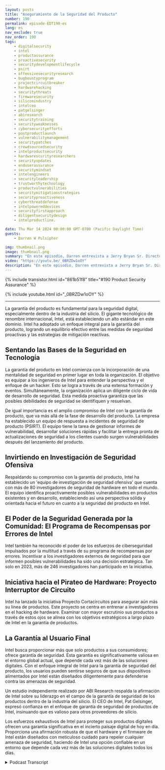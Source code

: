 ```yaml
---
layout: posts
title: "Aseguramiento de la Seguridad del Producto"
number: 190
permalink: episode-EDT190-es
lang: es
nav_exclude: true
nav_order: 190
tags:
    - digitalsecurity
    - intel
    - productassurance
    - proactivesecurity
    - securitydevelopmentlifecycle
    - psirt
    - offensivesecurityresearch
    - bugbountyprogram
    - projectcircuitbreaker
    - hardwarehacking
    - securitythreats
    - firmwaresecurity
    - siliconindustry
    - intelceo
    - patgelsinger
    - abiresearch
    - securitytraining
    - securityweaknesses
    - cybersecurityefforts
    - postproductlaunch
    - vulnerabilitymanagement
    - securitypatches
    - crowdsourcedsecurity
    - intelproductsecurity
    - hardwarescurityresearchers
    - securityupdates
    - enduserassurance
    - securitymindset
    - intelengineers
    - securityleadership
    - trustworthytechnology
    - productvulnerabilities
    - securitymitigationstrategies
    - securityproactiveness
    - cyberthreatdefense
    - intelpowereddevices
    - securityfirstapproach
    - diligentsecuritydesign
    - intelproductline.

date: Thu Mar 14 2024 00:00:00 GMT-0700 (Pacific Daylight Time)
guests:
    - Darren W Pulsipher

img: thumbnail.png
image: thumbnail.png
summary: "En este episodio, Darren entrevista a Jerry Bryan Sr. Director de Aseguramiento de Productos en Intel y compañero podcaster de Chips and Salsa. Descubren los aspectos de Cero Confianza del aseguramiento de productos para un fabricante de silicio."
video: "https://youtu.be/_0BRZDw1oOY"
description: "En este episodio, Darren entrevista a Jerry Bryan Sr. Director de Aseguramiento de Productos en Intel y compañero podcaster de Chips and Salsa. Descubren los aspectos de Cero Confianza del aseguramiento de productos para un fabricante de silicio."
---
```


<div>
{% include transistor.html id="861b51f8" title="#190 Product Security Assurance" %}

{% include youtube.html id="_0BRZDw1oOY" %}
</div>

---

La garantía del producto es fundamental para la seguridad digital, especialmente dentro de la industria del silicio. El gigante tecnológico de renombre internacional, Intel, está estableciendo un alto estándar en este dominio. Intel ha adoptado un enfoque integral para la garantía del producto, logrando un equilibrio efectivo entre las medidas de seguridad proactivas y las estrategias de mitigación reactivas.

## Sentando las Bases de la Seguridad en Tecnología

La garantía del producto en Intel comienza con la incorporación de una mentalidad de seguridad en primer lugar en toda la organización. El objetivo es equipar a los ingenieros de Intel para entender la perspectiva y el enfoque de un hacker. Esto se logra a través de una extensa formación y eventos. Simultáneamente, la organización aplica un diligente ciclo de vida de desarrollo de seguridad. Esta medida proactiva garantiza que las posibles debilidades de seguridad se identifiquen y resuelvan.

De igual importancia es el amplio compromiso de Intel con la garantía de producto, que va más allá de la fase de desarrollo del producto. La empresa ha establecido un equipo de respuesta a incidentes de seguridad de producto (PSIRT). El equipo tiene la tarea de gestionar informes de vulnerabilidad, desarrollar soluciones rápidas y facilitar la entrega pronta de actualizaciones de seguridad a los clientes cuando surgen vulnerabilidades después del lanzamiento del producto.

## Invirtiendo en Investigación de Seguridad Ofensiva

Respaldando su compromiso con la garantía del producto, Intel ha establecido un 'equipo de investigación de seguridad ofensiva' que cuenta con más de 80 investigadores de seguridad de hardware en todo el mundo. El equipo identifica proactivamente posibles vulnerabilidades en productos existentes y en desarrollo, estableciendo así una perspectiva sólida y orientada hacia el futuro en cuanto a la seguridad del producto en Intel.

## El Poder de la Seguridad Generada por la Comunidad: El Programa de Recompensas por Errores de Intel

Intel también ha reconocido el poder de los esfuerzos de ciberseguridad impulsados ​​por la multitud a través de su programa de recompensas por errores. Incentivar a los investigadores externos de seguridad para que informen posibles vulnerabilidades ha sido una decisión estratégica. Tan solo en 2023, más de 246 investigadores han participado en la iniciativa.

## Iniciativa hacia el Pirateo de Hardware: Proyecto Interruptor de Circuito

Intel ha lanzado la iniciativa Proyecto Cortacircuitos para asegurar aún más su línea de productos. Este proyecto se centra en entrenar a investigadores en el hacking de hardware. Examinar con mayor escrutinio sus productos a través de estos ojos se alinea con los objetivos estratégicos a largo plazo de Intel en la garantía de productos.

## La Garantía al Usuario Final

Intel busca proporcionar más que solo productos a sus consumidores; ofrece garantía de seguridad. Esta garantía es significativamente valiosa en el entorno global actual, que depende cada vez más de las soluciones digitales. Con el enfoque integral de Intel para la garantía de seguridad del producto, los usuarios pueden sentirse seguros de que sus dispositivos alimentados por Intel están diseñados diligentemente para defenderse contra las amenazas de seguridad.

Un estudio independiente realizado por ABI Research respalda la afirmación de Intel sobre su liderazgo en el campo de la garantía de seguridad de los productos dentro de la industria del silicio. El CEO de Intel, Pat Gelsinger, expresó confianza en el enfoque de garantía de seguridad de productos de Intel, insinuando que es valioso para otros proveedores de silicio.

Los esfuerzos exhaustivos de Intel para proteger sus productos digitales ofrecen una garantía significativa en el incierto paisaje digital de hoy en día. Proporciona una afirmación robusta de que el hardware y el firmware de Intel están diseñados con meticuloso cuidado para repeler cualquier amenaza de seguridad, haciendo de Intel una opción confiable en un entorno que depende cada vez más de las soluciones digitales todos los días.



<details>
<summary> Podcast Transcript </summary>

<p></p>

</details>
